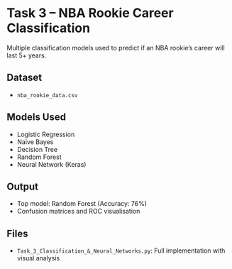 # Task 3 – NBA Rookie Career Classification

Multiple classification models used to predict if an NBA rookie’s career will last 5+ years.

## Dataset
- `nba_rookie_data.csv`

## Models Used
- Logistic Regression
- Naive Bayes
- Decision Tree
- Random Forest
- Neural Network (Keras)

## Output
- Top model: Random Forest (Accuracy: 76%)
- Confusion matrices and ROC visualisation

## Files
- `Task_3_Classification_&_Neural_Networks.py`: Full implementation with visual analysis
